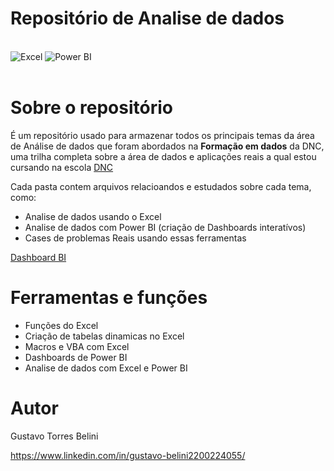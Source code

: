 # Repositório de Analise de dados

<div style= 'display: inline_block'><br/>
    <img alt='Excel' src='https://img.shields.io/badge/Microsoft_Excel-217346?style=for-the-badge&logo=microsoft-excel&logoColor=white'>
    <img alt='Power BI' src='https://img.shields.io/badge/power_bi-F2C811?style=for-the-badge&logo=powerbi&logoColor=black'>


</div><br>



# Sobre o repositório

É um repositório usado para armazenar todos os principais temas da área de Análise de dados que foram abordados na **Formação em dados** da DNC, uma trilha completa sobre a área de dados e aplicações reais a qual estou cursando na escola [DNC](https://www.escoladnc.com.br/ "Site da DNC")

Cada pasta contem arquivos relacioandos e estudados sobre cada tema, como:
- Analise de dados usando o Excel
- Analise de dados com Power BI (criação de Dashboards interatívos)
- Cases de problemas Reais usando essas ferramentas

[Dashboard BI](https://github.com/GTBelini22/Estudo_Analise_de_dados/blob/main/Assets/dashboards%20bi.png)

# Ferramentas e funções

- Funções do Excel
- Criação de tabelas dinamicas no Excel
- Macros e VBA com Excel
- Dashboards de Power BI
- Analise de dados com Excel e Power BI


# Autor

Gustavo Torres Belini

https://www.linkedin.com/in/gustavo-belini2200224055/

